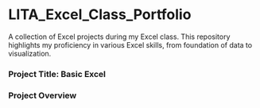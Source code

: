 # LITA_Excel_Class_Portfolio
A collection of Excel projects during my Excel class. This repository highlights my proficiency in various Excel skills, from foundation of data to visualization.

### Project Title: Basic Excel

### Project Overview
